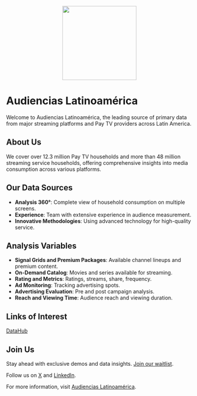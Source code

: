 <p align="center">
<image
  src="https://github.com/Audiencias-Latinoamerica/.github/assets/4085605/ff9828b4-a69f-4c68-9f2c-7ba2c7a354ab"
  height=200
  margin=0>
</p>

# Audiencias Latinoamérica

Welcome to Audiencias Latinoamérica, the leading source of primary data from major streaming platforms and Pay TV providers across Latin America.

## About Us

We cover over 12.3 million Pay TV households and more than 48 million streaming service households, offering comprehensive insights into media consumption across various platforms.

## Our Data Sources

- **Analysis 360°**: Complete view of household consumption on multiple screens.
- **Experience**: Team with extensive experience in audience measurement.
- **Innovative Methodologies**: Using advanced technology for high-quality service.

## Analysis Variables

- **Signal Grids and Premium Packages**: Available channel lineups and premium content.
- **On-Demand Catalog**: Movies and series available for streaming.
- **Rating and Metrics**: Ratings, streams, share, frequency.
- **Ad Monitoring**: Tracking advertising spots.
- **Advertising Evaluation**: Pre and post campaign analysis.
- **Reach and Viewing Time**: Audience reach and viewing duration.

## Links of Interest
[DataHub](https://github.com/Audiencias-Latinoamerica/Data-Hub/wiki)

## Join Us

Stay ahead with exclusive demos and data insights. [Join our waitlist](https://mailchi.mp/8b45d04c0a7d/audiencias-lacom).

Follow us on [X](https://twitter.com/AudienciasLA) and [LinkedIn](https://www.linkedin.com/company/audiencias-la/).

For more information, visit [Audiencias Latinoamérica](https://audiencias-la.com/).
